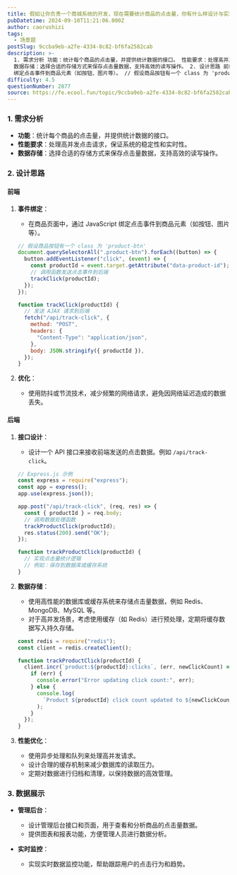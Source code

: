 ```yaml
---
title: 假如让你负责一个商城系统的开发，现在需要统计商品的点击量，你有什么样设计与实现的思路？
pubDatetime: 2024-09-10T11:21:06.000Z
author: caorushizi
tags:
  - 场景题
postSlug: 9ccba9eb-a2fe-4334-8c82-bf6fa2582cab
description: >-
  1. 需求分析 功能：统计每个商品的点击量，并提供统计数据的接口。 性能要求：处理高并发点击请求，保证系统的稳定性和实时性。
  数据存储：选择合适的存储方式来保存点击量数据，支持高效的读写操作。 2. 设计思路 前端 事件绑定： 在商品页面中，通过 JavaScript
  绑定点击事件到商品元素（如按钮、图片等）。 // 假设商品按钮有一个 class 为 'product-btn' document
difficulty: 4.5
questionNumber: 2877
source: https://fe.ecool.fun/topic/9ccba9eb-a2fe-4334-8c82-bf6fa2582cab
---
```


### **1. 需求分析**

- **功能**：统计每个商品的点击量，并提供统计数据的接口。
- **性能要求**：处理高并发点击请求，保证系统的稳定性和实时性。
- **数据存储**：选择合适的存储方式来保存点击量数据，支持高效的读写操作。

### **2. 设计思路**

#### **前端**

1. **事件绑定**：

   - 在商品页面中，通过 JavaScript 绑定点击事件到商品元素（如按钮、图片等）。

   ```javascript
   // 假设商品按钮有一个 class 为 'product-btn'
   document.querySelectorAll(".product-btn").forEach((button) => {
     button.addEventListener("click", (event) => {
       const productId = event.target.getAttribute("data-product-id");
       // 调用函数发送点击事件到后端
       trackClick(productId);
     });
   });

   function trackClick(productId) {
     // 发送 AJAX 请求到后端
     fetch("/api/track-click", {
       method: "POST",
       headers: {
         "Content-Type": "application/json",
       },
       body: JSON.stringify({ productId }),
     });
   }
   ```

2. **优化**：
   - 使用防抖或节流技术，减少频繁的网络请求，避免因网络延迟造成的数据丢失。

#### **后端**

1. **接口设计**：

   - 设计一个 API 接口来接收前端发送的点击数据。例如 `/api/track-click`。

   ```javascript
   // Express.js 示例
   const express = require("express");
   const app = express();
   app.use(express.json());

   app.post("/api/track-click", (req, res) => {
     const { productId } = req.body;
     // 调用数据处理函数
     trackProductClick(productId);
     res.status(200).send("OK");
   });

   function trackProductClick(productId) {
     // 实现点击量统计逻辑
     // 例如：保存到数据库或缓存系统
   }
   ```

2. **数据存储**：

   - 使用高性能的数据库或缓存系统来存储点击量数据，例如 Redis、MongoDB、MySQL 等。
   - 对于高并发场景，考虑使用缓存（如 Redis）进行预处理，定期将缓存数据写入持久存储。

   ```javascript
   const redis = require("redis");
   const client = redis.createClient();

   function trackProductClick(productId) {
     client.incr(`product:${productId}:clicks`, (err, newClickCount) => {
       if (err) {
         console.error("Error updating click count:", err);
       } else {
         console.log(
           `Product ${productId} click count updated to ${newClickCount}`,
         );
       }
     });
   }
   ```

3. **性能优化**：
   - 使用异步处理和队列来处理高并发请求。
   - 设计合理的缓存机制来减少数据库的读取压力。
   - 定期对数据进行归档和清理，以保持数据的高效管理。

### **3. 数据展示**

- **管理后台**：

  - 设计管理后台接口和页面，用于查看和分析商品的点击量数据。
  - 提供图表和报表功能，方便管理人员进行数据分析。

- **实时监控**：
  - 实现实时数据监控功能，帮助跟踪用户的点击行为和趋势。
